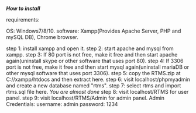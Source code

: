 *****How to install*****

requirements:

OS: Windows7/8/10.
software: Xampp(Provides Apache Server, PHP and mySQL DB), Chrome browser.


step 1: install xampp and open it.
step 2: start apache and mysql from xampp.
step 3: If 80 port is not free, make it free and then start apache again(uninstall skype or other software that uses port 80).
step 4: If 3306 port is not free, make it free and then start mysql again(uninstall mariaDB or other mysql software that uses port 3306).
step 5: copy the RTMS.zip at C://xampp/htdocs and then extract here.
step 6: visit localhost/phpmyadmin and create a new database named "rtms".
step 7: select rtms and import rtms.sql file here.
    *You are almost done*
step 8: visit localhost/RTMS for user panel.
step 9: visit localhost/RTMS/Admin for admin panel.
    Admin Credentials:
        username: admin
        password: 1234
